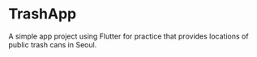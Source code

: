 # TrashApp

A simple app project using Flutter for practice that provides locations of public trash cans in Seoul.
